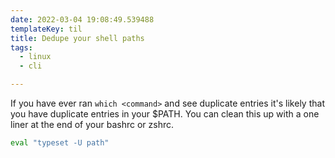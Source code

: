 ```yaml
---
date: 2022-03-04 19:08:49.539488
templateKey: til
title: Dedupe your shell paths
tags:
  - linux
  - cli

---
```


If you have ever ran `which <command>` and see duplicate entries it's likely
that you have duplicate entries in your $PATH.  You can clean this up with a
one liner at the end of your bashrc or zshrc.

``` bash
eval "typeset -U path"
```
